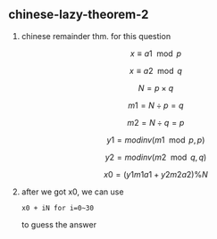 ## chinese-lazy-theorem-2

1. chinese remainder thm. for this question

    $$ x \equiv a1 \mod p $$

    $$ x \equiv a2 \mod q $$

    $$ N=p \times q $$

    $$ m1=N\div p=q $$

    $$ m2=N\div q=p $$

    $$ y1=modinv(m1\mod p, p) $$

    $$ y2=modinv(m2\mod q, q) $$

    $$ x0=(y1m1a1+y2m2a2)\%N $$

2. after we got x0, we can use 

    ` x0 + iN for i=0~30 `

    to guess the answer
